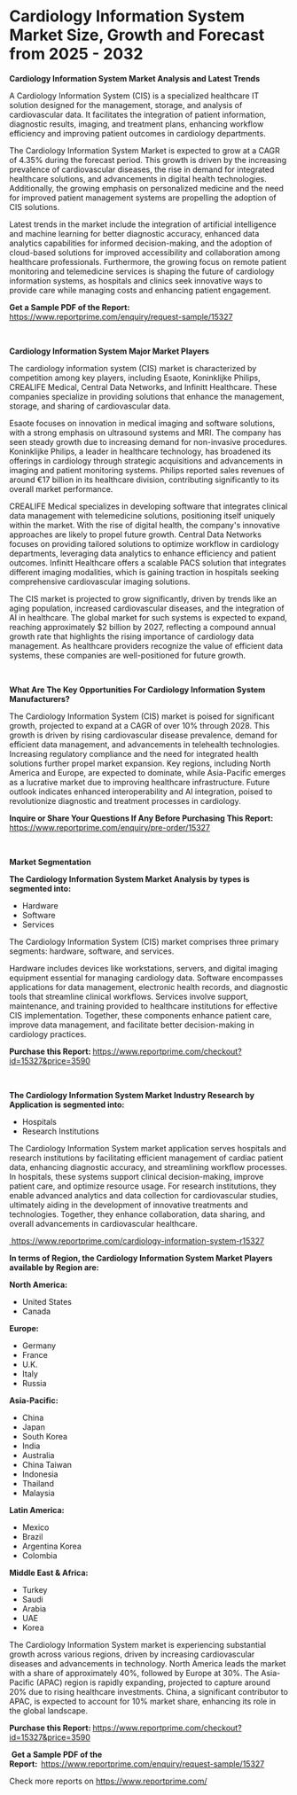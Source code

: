 <p><h1>Cardiology Information System Market Size, Growth and Forecast from 2025 - 2032</h1></p><p><strong>Cardiology Information System Market Analysis and Latest Trends</strong></p>
<p><p>A Cardiology Information System (CIS) is a specialized healthcare IT solution designed for the management, storage, and analysis of cardiovascular data. It facilitates the integration of patient information, diagnostic results, imaging, and treatment plans, enhancing workflow efficiency and improving patient outcomes in cardiology departments.</p><p>The Cardiology Information System Market is expected to grow at a CAGR of 4.35% during the forecast period. This growth is driven by the increasing prevalence of cardiovascular diseases, the rise in demand for integrated healthcare solutions, and advancements in digital health technologies. Additionally, the growing emphasis on personalized medicine and the need for improved patient management systems are propelling the adoption of CIS solutions.</p><p>Latest trends in the market include the integration of artificial intelligence and machine learning for better diagnostic accuracy, enhanced data analytics capabilities for informed decision-making, and the adoption of cloud-based solutions for improved accessibility and collaboration among healthcare professionals. Furthermore, the growing focus on remote patient monitoring and telemedicine services is shaping the future of cardiology information systems, as hospitals and clinics seek innovative ways to provide care while managing costs and enhancing patient engagement.</p></p>
<p><strong>Get a Sample PDF of the Report:&nbsp;</strong> <a href="https://www.reportprime.com/enquiry/request-sample/15327?utm_campaign=3214&utm_medium=2&utm_source=Github&utm_content=ia&utm_term=20032025&utm_id=cardiology-information-system">https://www.reportprime.com/enquiry/request-sample/15327</a></p>
<p>&nbsp;</p>
<p><strong>Cardiology Information System Major Market Players</strong></p>
<p><p>The cardiology information system (CIS) market is characterized by competition among key players, including Esaote, Koninklijke Philips, CREALIFE Medical, Central Data Networks, and Infinitt Healthcare. These companies specialize in providing solutions that enhance the management, storage, and sharing of cardiovascular data.</p><p>Esaote focuses on innovation in medical imaging and software solutions, with a strong emphasis on ultrasound systems and MRI. The company has seen steady growth due to increasing demand for non-invasive procedures. Koninklijke Philips, a leader in healthcare technology, has broadened its offerings in cardiology through strategic acquisitions and advancements in imaging and patient monitoring systems. Philips reported sales revenues of around €17 billion in its healthcare division, contributing significantly to its overall market performance.</p><p>CREALIFE Medical specializes in developing software that integrates clinical data management with telemedicine solutions, positioning itself uniquely within the market. With the rise of digital health, the company's innovative approaches are likely to propel future growth. Central Data Networks focuses on providing tailored solutions to optimize workflow in cardiology departments, leveraging data analytics to enhance efficiency and patient outcomes. Infinitt Healthcare offers a scalable PACS solution that integrates different imaging modalities, which is gaining traction in hospitals seeking comprehensive cardiovascular imaging solutions.</p><p>The CIS market is projected to grow significantly, driven by trends like an aging population, increased cardiovascular diseases, and the integration of AI in healthcare. The global market for such systems is expected to expand, reaching approximately $2 billion by 2027, reflecting a compound annual growth rate that highlights the rising importance of cardiology data management. As healthcare providers recognize the value of efficient data systems, these companies are well-positioned for future growth.</p></p>
<p>&nbsp;</p>
<p><strong>What Are The Key Opportunities For Cardiology Information System Manufacturers?</strong></p>
<p><p>The Cardiology Information System (CIS) market is poised for significant growth, projected to expand at a CAGR of over 10% through 2028. This growth is driven by rising cardiovascular disease prevalence, demand for efficient data management, and advancements in telehealth technologies. Increasing regulatory compliance and the need for integrated health solutions further propel market expansion. Key regions, including North America and Europe, are expected to dominate, while Asia-Pacific emerges as a lucrative market due to improving healthcare infrastructure. Future outlook indicates enhanced interoperability and AI integration, poised to revolutionize diagnostic and treatment processes in cardiology.</p></p>
<p><strong>Inquire or Share Your Questions If Any Before Purchasing This Report:</strong> <a href="https://www.reportprime.com/enquiry/pre-order/15327?utm_campaign=3214&utm_medium=2&utm_source=Github&utm_content=ia&utm_term=20032025&utm_id=cardiology-information-system">https://www.reportprime.com/enquiry/pre-order/15327</a></p>
<p>&nbsp;</p>
<p><strong>Market Segmentation</strong></p>
<p><strong>The Cardiology Information System Market Analysis by types is segmented into:</strong></p>
<p><ul><li>Hardware</li><li>Software</li><li>Services</li></ul></p>
<p><p>The Cardiology Information System (CIS) market comprises three primary segments: hardware, software, and services. </p><p>Hardware includes devices like workstations, servers, and digital imaging equipment essential for managing cardiology data. Software encompasses applications for data management, electronic health records, and diagnostic tools that streamline clinical workflows. Services involve support, maintenance, and training provided to healthcare institutions for effective CIS implementation. Together, these components enhance patient care, improve data management, and facilitate better decision-making in cardiology practices.</p></p>
<p><strong>Purchase this Report:&nbsp;</strong><a href="https://www.reportprime.com/checkout?id=15327&price=3590&utm_campaign=3214&utm_medium=2&utm_source=Github&utm_content=ia&utm_term=20032025&utm_id=cardiology-information-system">https://www.reportprime.com/checkout?id=15327&price=3590</a></p>
<p>&nbsp;</p>
<p><strong>The Cardiology Information System Market Industry Research by Application is segmented into:</strong></p>
<p><ul><li>Hospitals</li><li>Research Institutions</li></ul></p>
<p><p>The Cardiology Information System market application serves hospitals and research institutions by facilitating efficient management of cardiac patient data, enhancing diagnostic accuracy, and streamlining workflow processes. In hospitals, these systems support clinical decision-making, improve patient care, and optimize resource usage. For research institutions, they enable advanced analytics and data collection for cardiovascular studies, ultimately aiding in the development of innovative treatments and technologies. Together, they enhance collaboration, data sharing, and overall advancements in cardiovascular healthcare.</p></p>
<p><a href="https://www.reportprime.com/cardiology-information-system-r15327?utm_campaign=3214&utm_medium=2&utm_source=Github&utm_content=ia&utm_term=20032025&utm_id=cardiology-information-system">&nbsp;https://www.reportprime.com/cardiology-information-system-r15327</a></p>
<p><strong>In terms of Region, the Cardiology Information System Market Players available by Region are:</strong></p>
<p>
    <p> <strong> North America: </strong>
        <ul>
            <li>United States</li>
            <li>Canada</li>
        </ul>
        </p> 
    <p> <strong> Europe: </strong>
        <ul>
            <li>Germany</li>
            <li>France</li>
            <li>U.K.</li>
            <li>Italy</li>
            <li>Russia</li>
        </ul>
        </p> 
    <p> <strong> Asia-Pacific: </strong>
        <ul>
            <li>China</li>
            <li>Japan</li>
            <li>South Korea</li>
            <li>India</li>
            <li>Australia</li>
            <li>China Taiwan</li>
            <li>Indonesia</li>
            <li>Thailand</li>
            <li>Malaysia</li>
        </ul>
        </p> 
    <p> <strong> Latin America: </strong>
        <ul>
            <li>Mexico</li>
            <li>Brazil</li>
            <li>Argentina Korea</li>
            <li>Colombia</li>
        </ul>
        </p> 
    <p> <strong> Middle East & Africa: </strong>
        <ul>
            <li>Turkey</li>
            <li>Saudi</li>
            <li>Arabia</li>
            <li>UAE</li>
            <li>Korea</li>
        </ul>
    </p>
    </p>
<p><p>The Cardiology Information System market is experiencing substantial growth across various regions, driven by increasing cardiovascular diseases and advancements in technology. North America leads the market with a share of approximately 40%, followed by Europe at 30%. The Asia-Pacific (APAC) region is rapidly expanding, projected to capture around 20% due to rising healthcare investments. China, a significant contributor to APAC, is expected to account for 10% market share, enhancing its role in the global landscape.</p></p>
<p><strong>Purchase this Report: </strong><a href="https://www.reportprime.com/checkout?id=15327&price=3590&utm_campaign=3214&utm_medium=2&utm_source=Github&utm_content=ia&utm_term=20032025&utm_id=cardiology-information-system">https://www.reportprime.com/checkout?id=15327&price=3590</a></p>
<p>&nbsp;<strong>Get a Sample PDF of the Report:&nbsp;&nbsp;</strong><a href="https://www.reportprime.com/enquiry/request-sample/15327?utm_campaign=3214&utm_medium=2&utm_source=Github&utm_content=ia&utm_term=20032025&utm_id=cardiology-information-system">https://www.reportprime.com/enquiry/request-sample/15327</a></p>
<p><strong></strong></p>
<p>Check more reports on <a href="https://www.reportprime.com/?utm_campaign=3214&utm_medium=2&utm_source=Github&utm_content=ia&utm_term=20032025&utm_id=cardiology-information-system">https://www.reportprime.com/</a></p>